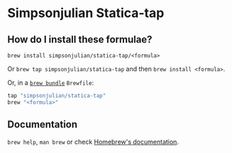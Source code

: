 # Simpsonjulian Statica-tap

## How do I install these formulae?

`brew install simpsonjulian/statica-tap/<formula>`

Or `brew tap simpsonjulian/statica-tap` and then `brew install <formula>`.

Or, in a [`brew bundle`](https://github.com/Homebrew/homebrew-bundle) `Brewfile`:

```ruby
tap "simpsonjulian/statica-tap"
brew "<formula>"
```

## Documentation

`brew help`, `man brew` or check [Homebrew's documentation](https://docs.brew.sh).
